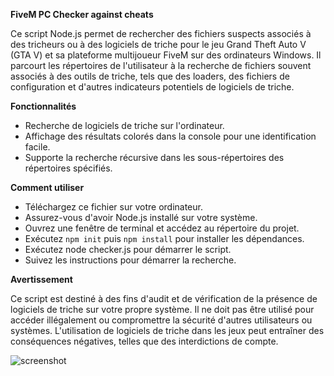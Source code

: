 **FiveM PC Checker against cheats**

Ce script Node.js permet de rechercher des fichiers suspects associés à des tricheurs ou à des logiciels de triche pour le jeu Grand Theft Auto V (GTA V) et sa plateforme multijoueur FiveM sur des ordinateurs Windows. Il parcourt les répertoires de l'utilisateur à la recherche de fichiers souvent associés à des outils de triche, tels que des loaders, des fichiers de configuration et d'autres indicateurs potentiels de logiciels de triche.

**Fonctionnalités**

- Recherche de logiciels de triche sur l'ordinateur.
- Affichage des résultats colorés dans la console pour une identification facile.
- Supporte la recherche récursive dans les sous-répertoires des répertoires spécifiés.

**Comment utiliser**

- Téléchargez ce fichier sur votre ordinateur.
- Assurez-vous d'avoir Node.js installé sur votre système.
- Ouvrez une fenêtre de terminal et accédez au répertoire du projet.
- Exécutez `npm init` puis `npm install` pour installer les dépendances.
- Exécutez node checker.js pour démarrer le script.
- Suivez les instructions pour démarrer la recherche.
  
**Avertissement**

Ce script est destiné à des fins d'audit et de vérification de la présence de logiciels de triche sur votre propre système. Il ne doit pas être utilisé pour accéder illégalement ou compromettre la sécurité d'autres utilisateurs ou systèmes. L'utilisation de logiciels de triche dans les jeux peut entraîner des conséquences négatives, telles que des interdictions de compte.

![screenshot](https://github.com/SudryDevv/pc-checker/assets/108238011/15a35576-fbb1-4eec-bf56-20e670f182af)
